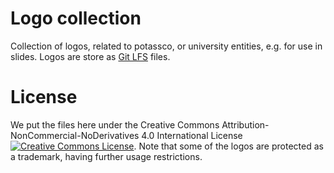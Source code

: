 # Logo collection

Collection of logos, related to potassco, or university entities, e.g. for use in slides.
Logos are store as [Git LFS](https://docs.github.com/en/repositories/working-with-files/managing-large-files) files. 

# License

We put the files here under the Creative Commons Attribution-NonCommercial-NoDerivatives 4.0 International License <a rel="license" href="http://creativecommons.org/licenses/by-nc-nd/4.0/"><img alt="Creative Commons License" style="border-width:0" src="https://i.creativecommons.org/l/by-nc-nd/4.0/80x15.png" /></a>.
Note that some of the logos are protected as a trademark, having further usage restrictions.
